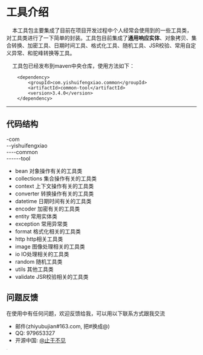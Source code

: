 # 工具介绍
&nbsp;&nbsp;&nbsp;&nbsp;本工具包主要集成了目前在项目开发过程中个人经常会使用到的一些工具类，对工具类进行了一下简单的封装。工具包目前集成了**通用响应实体**、对象拷贝、集合转换、加密工具、日期时间工具、格式化工具、随机工具、JSR校验、常用自定义异常、和驼峰转换等工具。


  &nbsp;&nbsp;&nbsp;&nbsp;工具包已经发布到maven中央仓库，使用方法如下：

		<dependency>
			<groupId>com.yishuifengxiao.common</groupId>
			<artifactId>common-tool</artifactId>
			<version>3.4.0</version>
		</dependency>

---

## 代码结构
-com<br/>
--yishuifengxiao<br/>
----common<br/>
------tool<br/>
- bean  对象操作有关的工具类
- collections  集合操作有关的工具类
-  context 上下文操作有关的工具类
-  converter 转换操作有关的工具类
-  datetime 日期时间有关的工具类
-  encoder 加密有关的工具类
-  entity 常用实体类
-  exception  常用异常类
-  format  格式化相关的工具类
-  http http相关工具类
-  image  图像处理相关的工具类
-  io  IO处理相关的工具类
-  random 随机工具类
-  utils  其他工具类
-  validate JSR校验相关的工具类





## 问题反馈

在使用中有任何问题，欢迎反馈给我，可以用以下联系方式跟我交流

* 邮件(zhiyubujian#163.com, 把#换成@)
* QQ: 979653327
* 开源中国: [@止于不见](https://gitee.com/zhiyubujian)

<a target="_blank" href="https://www.jetbrains.com/?from=common-tool"><img border="0" src="https://images.gitee.com/uploads/images/2020/0119/090541_0eb1faab_400404.png" alt="IDEA支持" title="IDEA支持" style="zoom:5%;" ></a> 

  